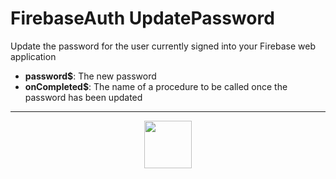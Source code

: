 # FirebaseAuth UpdatePassword
Update the password for the user currently signed into your Firebase web application
- **password&dollar;**: The new password
- **onCompleted&dollar;**: The name of a procedure to be called once the password has been updated
---
<p align="center"><img valign="middle" width="76px" src="https://drive.google.com/uc?export=view&id=1c2KO0LJpvMS9X9CAGV6dOfciR7OWhdKA" /></p>